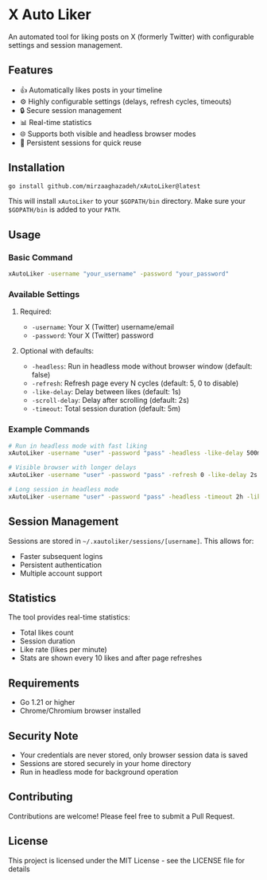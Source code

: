 # X Auto Liker

An automated tool for liking posts on X (formerly Twitter) with configurable settings and session management.

## Features

- 👍 Automatically likes posts in your timeline
- ⚙️ Highly configurable settings (delays, refresh cycles, timeouts)
- 🔒 Secure session management
- 📊 Real-time statistics
- 🌐 Supports both visible and headless browser modes
- 💾 Persistent sessions for quick reuse

## Installation

```bash
go install github.com/mirzaaghazadeh/xAutoLiker@latest
```

This will install `xAutoLiker` to your `$GOPATH/bin` directory. Make sure your `$GOPATH/bin` is added to your `PATH`.

## Usage

### Basic Command

```bash
xAutoLiker -username "your_username" -password "your_password"
```

### Available Settings

1. Required:
   - `-username`: Your X (Twitter) username/email
   - `-password`: Your X (Twitter) password

2. Optional with defaults:
   - `-headless`: Run in headless mode without browser window (default: false)
   - `-refresh`: Refresh page every N cycles (default: 5, 0 to disable)
   - `-like-delay`: Delay between likes (default: 1s)
   - `-scroll-delay`: Delay after scrolling (default: 2s)
   - `-timeout`: Total session duration (default: 5m)

### Example Commands

```bash
# Run in headless mode with fast liking
xAutoLiker -username "user" -password "pass" -headless -like-delay 500ms

# Visible browser with longer delays
xAutoLiker -username "user" -password "pass" -refresh 0 -like-delay 2s

# Long session in headless mode
xAutoLiker -username "user" -password "pass" -headless -timeout 2h -like-delay 1s
```

## Session Management

Sessions are stored in `~/.xautoliker/sessions/[username]`. This allows for:
- Faster subsequent logins
- Persistent authentication
- Multiple account support

## Statistics

The tool provides real-time statistics:
- Total likes count
- Session duration
- Like rate (likes per minute)
- Stats are shown every 10 likes and after page refreshes

## Requirements

- Go 1.21 or higher
- Chrome/Chromium browser installed

## Security Note

- Your credentials are never stored, only browser session data is saved
- Sessions are stored securely in your home directory
- Run in headless mode for background operation

## Contributing

Contributions are welcome! Please feel free to submit a Pull Request.

## License

This project is licensed under the MIT License - see the LICENSE file for details